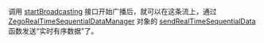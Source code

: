 调用 [startBroadcasting](@startBroadcasting) 接口开始广播后，就可以在这条流上，通过 [ZegoRealTimeSequentialDataManager](@-ZegoRealTimeSequentialDataManager) 对象的 [sendRealTimeSequentialData](@sendRealTimeSequentialData) 函数发送“实时有序数据”了。
